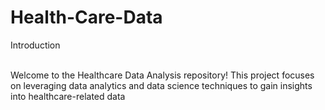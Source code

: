 # Health-Care-Data


Introduction<br><br>







Welcome to the Healthcare Data Analysis repository! This project focuses on leveraging data analytics and data science techniques to gain insights into healthcare-related data
